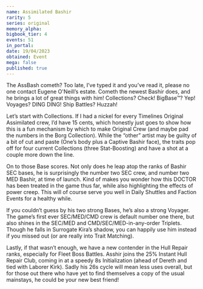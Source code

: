 ```yaml
---
name: Assimilated Bashir
rarity: 5
series: original
memory_alpha:
bigbook_tier: 4
events: 51
in_portal:
date: 19/04/2023
obtained: Event
mega: false
published: true
---
```


The AssBash cometh? Too late, I’ve typed it and you’ve read it, please no one contact Eugene O'Neill’s estate. Cometh the newest Bashir does, and he brings a lot of great things with him! Collections? Check! BigBase™? Yep! Voyages? DING DING! Ship Battles? Huzzah!

Let’s start with Collections. If I had a nickel for every Timelines Original Assimilated crew, I’d have 15 cents, which honestly just goes to show how this is a fun mechanism by which to make Original Crew (and maybe pad the numbers in the Borg Collection). While the “other” artist may be guilty of a bit of cut and paste (One’s body plus a Captive Bashir face), the traits pop off for four current Collections (three Stat-Boosting) and have a shot at a couple more down the line.

On to those Base scores. Not only does he leap atop the ranks of Bashir SEC bases, he is surprisingly the number two SEC crew, and number two MED Bashir, at time of launch. Kind of makes you wonder how this DOCTOR has been treated in the game thus far, while also highlighting the effects of power creep. This will of course serve you well in Daily Shuttles and Faction Events for a healthy while.

If you couldn’t guess by his two strong Bases, he’s also a strong Voyager. The game’s first ever SEC/MED/CMD crew is default number one there, but also shines in the SEC/MED and CMD/SEC/MED-in-any-order Triplets. Though he falls in Surrogate Kira’s shadow, you can happily use him instead if you missed out (or are really into Trait Matching).

Lastly, if that wasn’t enough, we have a new contender in the Hull Repair ranks, especially for Fleet Boss Battles. Asshir joins the 25% Instant Hull Repair Club, coming in at a speedy 8s Initialization (ahead of Dereth and tied with Laborer Kirk). Sadly his 26s cycle will mean less uses overall, but for those out there who have yet to find themselves a copy of the usual mainstays, he could be your new best friend!
